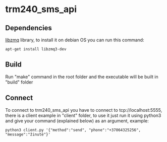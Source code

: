 # trm240_sms_api

## Dependencies
[libzmq](https://zeromq.org/download/) library, to install it on debian OS you can run this command:
```
apt-get install libzmq3-dev
```

## Build
Run "make" command in the root folder and the executable will be built in "build" folder

## Connect
To connect to trm240_sms_api you have to connect to tcp://localhost:5555, there is a client example in "client" folder, to use it just run it using python3 and give your command (explained below) as an argument, example:
```
python3 client.py '{"method":"send", "phone":"+37064325256", "message":"žinutė"}'
```

